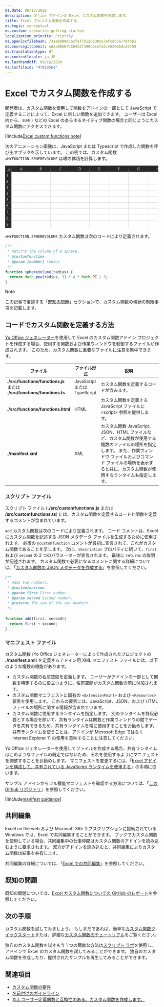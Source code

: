 ```yaml
---
ms.date: 08/13/2020
description: Office アドインの Excel カスタム関数を作成します。
title: Excel でカスタム関数を作成する
ms.topic: conceptual
ms.custom: scenarios:getting-started
localization_priority: Priority
ms.openlocfilehash: 731e8d99a36cfef7d125838c67efcdd7a77b4bb1
ms.sourcegitcommit: ed2a98b6fb5b432fa99c6cefa5ce52965dc25759
ms.translationtype: HT
ms.contentlocale: ja-JP
ms.lasthandoff: 09/16/2020
ms.locfileid: "47819561"
---
```

# <a name="create-custom-functions-in-excel"></a>Excel でカスタム関数を作成する

開発者は、カスタム関数を使用して関数をアドインの一部として JavaScript で定義することによって、Excel に新しい関数を追加できます。 ユーザーは Excel 内から、`SUM()` などの Excel のあらゆるネイティブ関数の場合と同じようにカスタム関数にアクセスできます。

[!include[Excel custom functions note](../includes/excel-custom-functions-note.md)]

次のアニメーション画像は、JavaScript または Typescript で作成した関数を呼び出すブックを示しています。 この例では、カスタム関数 `=MYFUNCTION.SPHEREVOLUME` は球の体積を計算します。

<img alt="animated image showing an end user inserting the MYFUNCTION.SPHEREVOLUME custom function into a cell of an Excel worksheet" src="../images/SphereVolumeNew.gif" />

`=MYFUNCTION.SPHEREVOLUME` カスタム関数は次のコードにより定義されます。

```js
/**
 * Returns the volume of a sphere.
 * @customfunction
 * @param {number} radius
 */
function sphereVolume(radius) {
  return Math.pow(radius, 3) * 4 * Math.PI / 3;
}
```

> [!NOTE]
> この記事で後述する「[既知の問題](#known-issues)」セクションで、カスタム関数の現状の制限事項を記載します。

## <a name="how-a-custom-function-is-defined-in-code"></a>コードでカスタム関数を定義する方法

[Yo Office ジェネレーター](https://github.com/OfficeDev/generator-office)を使用して Excel のカスタム関数アドイン プロジェクトを作成する場合、使用する関数および作業ウィンドウを制御するファイルが作成されます。 このため、カスタム関数に重要なファイルに注意を集中できます。

| ファイル | ファイル形式 | 説明 |
|------|-------------|-------------|
| **./src/functions/functions.js**<br/>または<br/>**./src/functions/functions.ts** | JavaScript<br/>または<br/>TypeScript | カスタム関数を定義するコードが含みます。 |
| **./src/functions/functions.html** | HTML | カスタム関数を定義する JavaScript ファイルに &lt;script&gt; 参照を提供します。 |
| **./manifest.xml** | XML | カスタム関数 JavaScript、JSON、HTML ファイルなど、カスタム関数が使用する複数のファイルの場所を指定します。 また、作業ウィンドウ ファイルおよびコマンド ファイルの場所を表示すると共に、カスタム関数が使用するランタイムも指定します。 |

### <a name="script-file"></a>スクリプト ファイル

スクリプト ファイル (**./src/customfunctions.js** または **/src/customfunctions.ts**) には、カスタム関数を定義するコードと関数を定義するコメントが含まれています。

`add` カスタム関数は次のコードにより定義されます。 コード コメントは、Excel にカスタム関数を記述する JSON メタデータ ファイルを生成するために使用されます。 必須の `@customfunction` コメントが最初に宣言されて、これがカスタム関数であることを示します。 次に、`description` プロパティに続いて、`first` および `second` の 2 つのパラメーターが宣言されます。 最後に `returns` の説明が記述されます。 カスタム関数で必要になるコメントに関する詳細については、「[カスタム関数の JSON メタデータを作成する](custom-functions-json-autogeneration.md)」を参照してください。

```js
/**
 * Adds two numbers.
 * @customfunction 
 * @param first First number.
 * @param second Second number.
 * @returns The sum of the two numbers.
 */

function add(first, second){
  return first + second;
}
```

### <a name="manifest-file"></a>マニフェスト ファイル

カスタム関数 (Yo Office ジェネレーターによって作成されたプロジェクトの **./manifest.xml**) を定義するアドイン用 XML マニフェスト ファイルには、以下のような複数の機能があります。

- カスタム関数の名前空間を定義します。 ユーザーがアドインの一部として関数を特定するのに役立つように、名前空間がカスタム関数の前に付加されます。
- カスタム関数マニフェストに固有の `<ExtensionPoint>` および `<Resources>` 要素を使用します。 これらの要素には、JavaScript、JSON、および HTML ファイルの場所に関する情報が含まれています。
- カスタム関数に使用するランタイムを指定します。 別のランタイムを特段必要とする場合を除いて、共有ランタイムは関数と作業ウィンドウの間でデータを共有できるため、共有ランタイムを常に使用することをお勧めします。 共有ランタイムを使うことは、アドインが Microsoft Edge ではなく Internet Explorer 11 の使用を意味することに注意してください。

Yo Office ジェネレーターを使用してファイルを作成する場合、共有ランタイムはこのようなファイルの既定ではないため、それを使用するようにマニフェストを調整することをお勧めします。 マニフェストを変更するには、「[Excel アドインを構成して、共有されている JavaScript ランタイムを使用する](configure-your-add-in-to-use-a-shared-runtime.md)」の手順に従います。

サンプル アドインからフル機能マニフェストを確認する方法については、「[この Github リポジトリ](https://github.com/OfficeDev/PnP-OfficeAddins/blob/master/Samples/excel-shared-runtime-global-state/manifest.xml)」を参照してください。

[!include[manifest guidance](../includes/manifest-guidance.md)]

## <a name="coauthoring"></a>共同編集

Excel on the web および Microsoft 365 サブスクリプションに接続されている Windows では、Excel で共同編集することができます。 ブックでカスタム関数を使用している場合、共同編集中の仕事仲間はカスタム関数のアドインを読み込むように要求されます。 双方がアドインを読み込むと、共同編集によりカスタム関数は結果を共有します。

共同編集の詳細については、「[Excel での共同編集](/office/vba/excel/concepts/about-coauthoring-in-excel)」を参照してください。

## <a name="known-issues"></a>既知の問題

既知の問題については、[Excel カスタム関数についての GitHub のレポート](https://github.com/OfficeDev/Excel-Custom-Functions/issues)を参照してください。

## <a name="next-steps"></a>次の手順

カスタム関数を試してみましょう。 もしまだであれば、簡単な[カスタム関数クイックスタート](../quickstarts/excel-custom-functions-quickstart.md)または、詳細な[カスタム関数のチュートリアル](../tutorials/excel-tutorial-create-custom-functions.md)をご覧ください。

独自のカスタム関数を試すもう 1 つの簡単な方法は[スクリプト ラボ](https://appsource.microsoft.com/product/office/WA104380862?src=office&corrid=1ada79ac-6392-438d-bb16-fce6994a2a7e&omexanonuid=f7b03101-ec22-4270-a274-bcf16c762039&referralurl=https%3a%2f%2fgithub.com%2fofficedev%2fscript-lab)を使用し、アドインで Excel のカスタム関数を試してみることができます。 独自のカスタム関数を作成したり、提供されたサンプルを再生してみることができます。

## <a name="see-also"></a>関連項目 
* [カスタム関数の要件](custom-functions-requirement-sets.md)
* [名前付けのガイドライン](custom-functions-naming.md)
* [XLL ユーザー定義関数と互換性のある、カスタム関数を作成します。](make-custom-functions-compatible-with-xll-udf.md)
